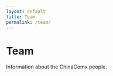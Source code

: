 ```yaml
---
layout: default
title: Team
permalink: /team/
---
```

<div class="page-header">
    <h1>Team</h1>
</div>
<div class="content-wrapper">
    <div class="page-content">
        <p>Information about the ChinaComx people.</p>
    </div>
</div>
